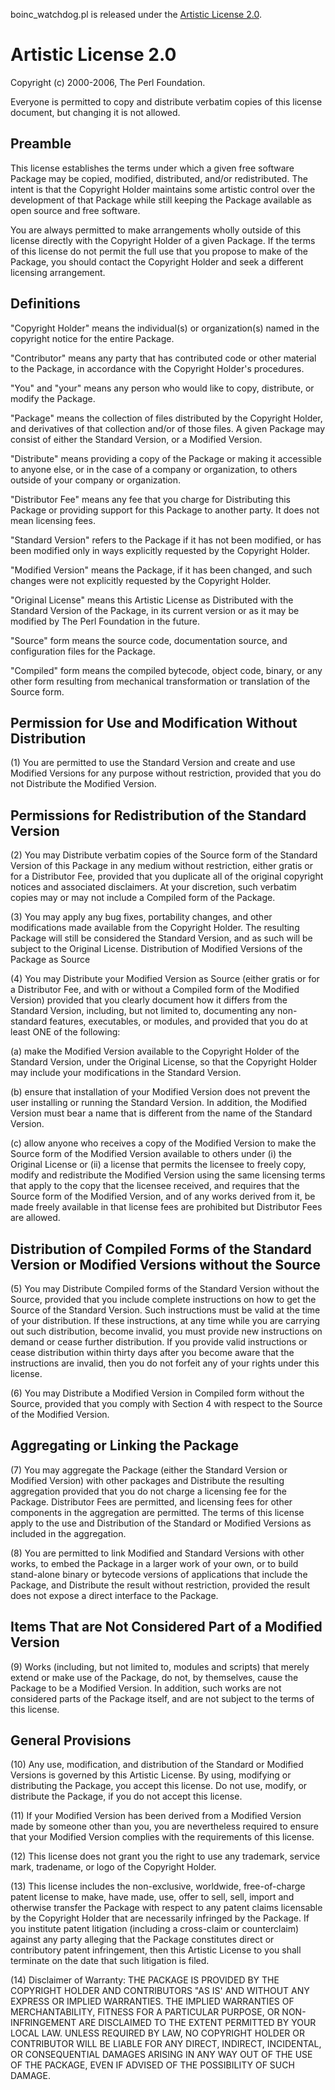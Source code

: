 boinc_watchdog.pl is released under the [Artistic License 2.0][1].

[1]: http://www.perlfoundation.org/artistic_license_2_0

Artistic License 2.0
====================

Copyright (c) 2000-2006, The Perl Foundation.

Everyone is permitted to copy and distribute verbatim copies of this
license document, but changing it is not allowed.


Preamble
--------

This license establishes the terms under which a given free software
Package may be copied, modified, distributed, and/or redistributed. The
intent is that the Copyright Holder maintains some artistic control
over the development of that Package while still keeping the Package
available as open source and free software.

You are always permitted to make arrangements wholly outside of this
license directly with the Copyright Holder of a given Package. If the
terms of this license do not permit the full use that you propose to
make of the Package, you should contact the Copyright Holder and seek
a different licensing arrangement.


Definitions
-----------

"Copyright Holder" means the individual(s) or organization(s) named in
the copyright notice for the entire Package.

"Contributor" means any party that has contributed code or other material
to the Package, in accordance with the Copyright Holder's procedures.

"You" and "your" means any person who would like to copy, distribute,
or modify the Package.

"Package" means the collection of files distributed by the Copyright
Holder, and derivatives of that collection and/or of those files. A given
Package may consist of either the Standard Version, or a Modified Version.

"Distribute" means providing a copy of the Package or making it accessible
to anyone else, or in the case of a company or organization, to others
outside of your company or organization.

"Distributor Fee" means any fee that you charge for Distributing this
Package or providing support for this Package to another party. It does
not mean licensing fees.

"Standard Version" refers to the Package if it has not been modified,
or has been modified only in ways explicitly requested by the Copyright
Holder.

"Modified Version" means the Package, if it has been changed, and such
changes were not explicitly requested by the Copyright Holder.

"Original License" means this Artistic License as Distributed with the
Standard Version of the Package, in its current version or as it may be
modified by The Perl Foundation in the future.

"Source" form means the source code, documentation source, and
configuration files for the Package.

"Compiled" form means the compiled bytecode, object code, binary, or any
other form resulting from mechanical transformation or translation of
the Source form.


Permission for Use and Modification Without Distribution
--------------------------------------------------------

(1) You are permitted to use the Standard Version and create and use
Modified Versions for any purpose without restriction, provided that you
do not Distribute the Modified Version.


Permissions for Redistribution of the Standard Version
------------------------------------------------------

(2) You may Distribute verbatim copies of the Source form of the Standard
Version of this Package in any medium without restriction, either gratis
or for a Distributor Fee, provided that you duplicate all of the original
copyright notices and associated disclaimers. At your discretion, such
verbatim copies may or may not include a Compiled form of the Package.

(3) You may apply any bug fixes, portability changes, and other
modifications made available from the Copyright Holder. The resulting
Package will still be considered the Standard Version, and as such will
be subject to the Original License.  Distribution of Modified Versions
of the Package as Source

(4) You may Distribute your Modified Version as Source (either gratis
or for a Distributor Fee, and with or without a Compiled form of the
Modified Version) provided that you clearly document how it differs
from the Standard Version, including, but not limited to, documenting
any non-standard features, executables, or modules, and provided that
you do at least ONE of the following:

(a) make the Modified Version available to the Copyright Holder of
the Standard Version, under the Original License, so that the Copyright
Holder may include your modifications in the Standard Version.

(b) ensure that installation of your Modified Version does not prevent
the user installing or running the Standard Version. In addition, the
Modified Version must bear a name that is different from the name of
the Standard Version.

(c) allow anyone who receives a copy of the Modified Version to make
the Source form of the Modified Version available to others under (i)
the Original License or (ii) a license that permits the licensee to
freely copy, modify and redistribute the Modified Version using the
same licensing terms that apply to the copy that the licensee received,
and requires that the Source form of the Modified Version, and of any
works derived from it, be made freely available in that license fees
are prohibited but Distributor Fees are allowed.


Distribution of Compiled Forms of the Standard Version or Modified Versions without the Source
----------------------------------------------------------------------------------------------

(5) You may Distribute Compiled forms of the Standard Version without
the Source, provided that you include complete instructions on how to
get the Source of the Standard Version. Such instructions must be valid
at the time of your distribution. If these instructions, at any time
while you are carrying out such distribution, become invalid, you must
provide new instructions on demand or cease further distribution. If
you provide valid instructions or cease distribution within thirty days
after you become aware that the instructions are invalid, then you do
not forfeit any of your rights under this license.

(6) You may Distribute a Modified Version in Compiled form without the
Source, provided that you comply with Section 4 with respect to the
Source of the Modified Version.


Aggregating or Linking the Package
----------------------------------

(7) You may aggregate the Package (either the Standard Version or
Modified Version) with other packages and Distribute the resulting
aggregation provided that you do not charge a licensing fee for the
Package. Distributor Fees are permitted, and licensing fees for other
components in the aggregation are permitted. The terms of this license
apply to the use and Distribution of the Standard or Modified Versions
as included in the aggregation.

(8) You are permitted to link Modified and Standard Versions with other
works, to embed the Package in a larger work of your own, or to build
stand-alone binary or bytecode versions of applications that include the
Package, and Distribute the result without restriction, provided the
result does not expose a direct interface to the Package.


Items That are Not Considered Part of a Modified Version
--------------------------------------------------------

(9) Works (including, but not limited to, modules and scripts) that
merely extend or make use of the Package, do not, by themselves, cause
the Package to be a Modified Version. In addition, such works are not
considered parts of the Package itself, and are not subject to the terms
of this license.


General Provisions
------------------

(10) Any use, modification, and distribution of the Standard or Modified
Versions is governed by this Artistic License. By using, modifying or
distributing the Package, you accept this license. Do not use, modify,
or distribute the Package, if you do not accept this license.

(11) If your Modified Version has been derived from a Modified Version
made by someone other than you, you are nevertheless required to ensure
that your Modified Version complies with the requirements of this license.

(12) This license does not grant you the right to use any trademark,
service mark, tradename, or logo of the Copyright Holder.

(13) This license includes the non-exclusive, worldwide, free-of-charge
patent license to make, have made, use, offer to sell, sell, import
and otherwise transfer the Package with respect to any patent claims
licensable by the Copyright Holder that are necessarily infringed by the
Package. If you institute patent litigation (including a cross-claim or
counterclaim) against any party alleging that the Package constitutes
direct or contributory patent infringement, then this Artistic License
to you shall terminate on the date that such litigation is filed.

(14) Disclaimer of Warranty: THE PACKAGE IS PROVIDED BY THE COPYRIGHT
HOLDER AND CONTRIBUTORS "AS IS' AND WITHOUT ANY EXPRESS OR IMPLIED
WARRANTIES. THE IMPLIED WARRANTIES OF MERCHANTABILITY, FITNESS FOR A
PARTICULAR PURPOSE, OR NON-INFRINGEMENT ARE DISCLAIMED TO THE EXTENT
PERMITTED BY YOUR LOCAL LAW. UNLESS REQUIRED BY LAW, NO COPYRIGHT HOLDER
OR CONTRIBUTOR WILL BE LIABLE FOR ANY DIRECT, INDIRECT, INCIDENTAL, OR
CONSEQUENTIAL DAMAGES ARISING IN ANY WAY OUT OF THE USE OF THE PACKAGE,
EVEN IF ADVISED OF THE POSSIBILITY OF SUCH DAMAGE.
